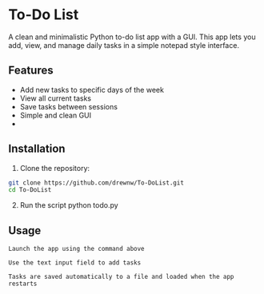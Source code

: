 # To-Do List

A clean and minimalistic Python to-do list app with a GUI. This app lets you add, view, and manage daily tasks in a simple notepad style interface.

## Features

- Add new tasks to specific days of the week
- View all current tasks
- Save tasks between sessions
- Simple and clean GUI
- 
## Installation

1. Clone the repository:

```bash
git clone https://github.com/drewnw/To-DoList.git
cd To-DoList
```

2. Run the script
   python todo.py


   
## Usage

    Launch the app using the command above

    Use the text input field to add tasks

    Tasks are saved automatically to a file and loaded when the app restarts
